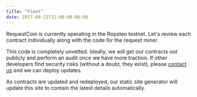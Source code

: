 ```yaml
---
title: "Fleet"
date: 2017-09-21T11:00:00-06:00
---
```


RequestCoin is currently operating in the Ropsten testnet. Let's review each contract individually along with the code for the request miner.

This code is completely unvetted. Ideally, we will get our contracts out publicly and perform an audit once we have more traction. If other developers find security risks (without a doubt, they exist), please [contact us](/contact) and we can deploy updates.

As contracts are updated and redeployed, our static site generator will update this site to contain the latest details automatically.
